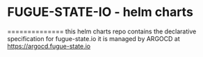 # FUGUE-STATE-IO - helm charts 
==============
this helm charts repo contains the declarative specification for fugue-state.io it is managed by ARGOCD at https://argocd.fugue-state.io